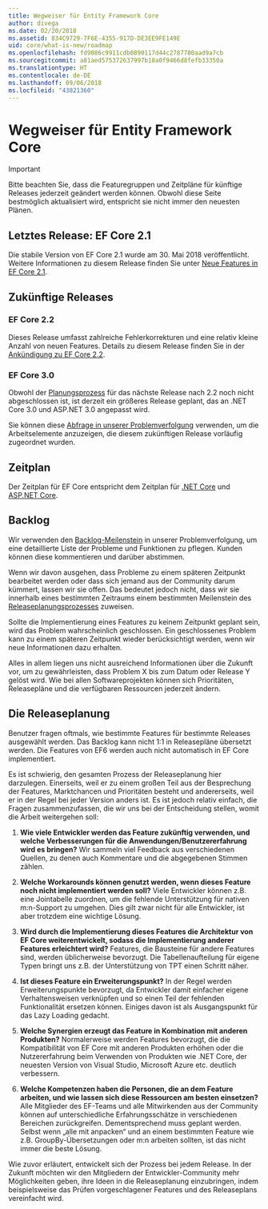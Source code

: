 ```yaml
---
title: Wegweiser für Entity Framework Core
author: divega
ms.date: 02/20/2018
ms.assetid: 834C9729-7F6E-4355-917D-DE3EE9FE149E
uid: core/what-is-new/roadmap
ms.openlocfilehash: fd9086c9911cdb0890117d44c2787780aad9a7cb
ms.sourcegitcommit: a81aed575372637997b18a0f9466d8fefb33350a
ms.translationtype: HT
ms.contentlocale: de-DE
ms.lasthandoff: 09/06/2018
ms.locfileid: "43821360"
---
```

# <a name="entity-framework-core-roadmap"></a>Wegweiser für Entity Framework Core

> [!IMPORTANT]
> Bitte beachten Sie, dass die Featuregruppen und Zeitpläne für künftige Releases jederzeit geändert werden können. Obwohl diese Seite bestmöglich aktualisiert wird, entspricht sie nicht immer den neuesten Plänen.

## <a name="last-release-ef-core-21"></a>Letztes Release: EF Core 2.1

Die stabile Version von EF Core 2.1 wurde am 30. Mai 2018 veröffentlicht. Weitere Informationen zu diesem Release finden Sie unter [Neue Features in EF Core 2.1](xref:core/what-is-new/ef-core-2.1).

## <a name="future-releases"></a>Zukünftige Releases

### <a name="ef-core-22"></a>EF Core 2.2

Dieses Release umfasst zahlreiche Fehlerkorrekturen und eine relativ kleine Anzahl von neuen Features. Details zu diesem Release finden Sie in der [Ankündigung zu EF Core 2.2](https://github.com/aspnet/Announcements/issues/308). 

### <a name="ef-core-30"></a>EF Core 3.0

Obwohl der [Planungsprozess](#release-planning-process) für das nächste Release nach 2.2 noch nicht abgeschlossen ist, ist derzeit ein größeres Release geplant, das an .NET Core 3.0 und ASP.NET 3.0 angepasst wird. 

Sie können diese [Abfrage in unserer Problemverfolgung](https://github.com/aspnet/EntityFrameworkCore/issues?q=is%3Aopen+is%3Aissue+milestone%3A3.0.0+sort%3Areactions-%2B1-desc) verwenden, um die Arbeitselemente anzuzeigen, die diesem zukünftigen Release vorläufig zugeordnet wurden.

## <a name="schedule"></a>Zeitplan

Der Zeitplan für EF Core entspricht dem Zeitplan für [.NET Core](https://github.com/dotnet/core/blob/master/roadmap.md) und [ASP.NET Core](https://github.com/aspnet/Home/wiki/Roadmap).

## <a name="backlog"></a>Backlog

Wir verwenden den [Backlog-Meilenstein](https://github.com/aspnet/EntityFrameworkCore/issues?q=is%3Aopen+is%3Aissue+milestone%3ABacklog+sort%3Areactions-%2B1-desc) in unserer Problemverfolgung, um eine detaillierte Liste der Probleme und Funktionen zu pflegen. Kunden können diese kommentieren und darüber abstimmen.

Wenn wir davon ausgehen, dass Probleme zu einem späteren Zeitpunkt bearbeitet werden oder dass sich jemand aus der Community darum kümmert, lassen wir sie offen. Das bedeutet jedoch nicht, dass wir sie innerhalb eines bestimmten Zeitraums einem bestimmten Meilenstein des [Releaseplanungsprozesses](#release-planning-process) zuweisen.

Sollte die Implementierung eines Features zu keinem Zeitpunkt geplant sein, wird das Problem wahrscheinlich geschlossen. Ein geschlossenes Problem kann zu einem späteren Zeitpunkt wieder berücksichtigt werden, wenn wir neue Informationen dazu erhalten.

Alles in allem liegen uns nicht ausreichend Informationen über die Zukunft vor, um zu gewährleisten, dass Problem X bis zum Datum oder Release Y gelöst wird. Wie bei allen Softwareprojekten können sich Prioritäten, Releasepläne und die verfügbaren Ressourcen jederzeit ändern.

## <a name="release-planning-process"></a>Die Releaseplanung

Benutzer fragen oftmals, wie bestimmte Features für bestimmte Releases ausgewählt werden. Das Backlog kann nicht 1:1 in Releasepläne übersetzt werden. Die Features von EF6 werden auch nicht automatisch in EF Core implementiert.

Es ist schwierig, den gesamten Prozess der Releaseplanung hier darzulegen. Einerseits, weil er zu einem großen Teil aus der Besprechung der Features, Marktchancen und Prioritäten besteht und andererseits, weil er in der Regel bei jeder Version anders ist. Es ist jedoch relativ einfach, die Fragen zusammenzufassen, die wir uns bei der Entscheidung stellen, womit die Arbeit weitergehen soll:

1. **Wie viele Entwickler werden das Feature zukünftig verwenden, und welche Verbesserungen für die Anwendungen/Benutzererfahrung wird es bringen?** Wir sammeln viel Feedback aus verschiedenen Quellen, zu denen auch Kommentare und die abgegebenen Stimmen zählen.

2. **Welche Workarounds können genutzt werden, wenn dieses Feature noch nicht implementiert werden soll?** Viele Entwickler können z.B. eine Jointabelle zuordnen, um die fehlende Unterstützung für nativen m:n-Support zu umgehen. Dies gilt zwar nicht für alle Entwickler, ist aber trotzdem eine wichtige Lösung.

3. **Wird durch die Implementierung dieses Features die Architektur von EF Core weiterentwickelt, sodass die Implementierung anderer Features erleichtert wird?** Features, die Bausteine für andere Features sind, werden üblicherweise bevorzugt. Die Tabellenaufteilung für eigene Typen bringt uns z.B. der Unterstützung von TPT einen Schritt näher.

4. **Ist dieses Feature ein Erweiterungspunkt?** In der Regel werden Erweiterungspunkte bevorzugt, da Entwickler damit einfacher eigene Verhaltensweisen verknüpfen und so einen Teil der fehlenden Funktionalität ersetzen können. Einiges davon ist als Ausgangspunkt für das Lazy Loading gedacht.

5. **Welche Synergien erzeugt das Feature in Kombination mit anderen Produkten?** Normalerweise werden Features bevorzugt, die die Kompatibilität von EF Core mit anderen Produkten erhöhen oder die Nutzererfahrung beim Verwenden von Produkten wie .NET Core, der neuesten Version von Visual Studio, Microsoft Azure etc. deutlich verbessern.

6. **Welche Kompetenzen haben die Personen, die an dem Feature arbeiten, und wie lassen sich diese Ressourcen am besten einsetzen?** Alle Mitglieder des EF-Teams und alle Mitwirkenden aus der Community können auf unterschiedliche Erfahrungsschätze in verschiedenen Bereichen zurückgreifen. Dementsprechend muss geplant werden. Selbst wenn „alle mit anpacken“ und an einem bestimmten Feature wie z.B. GroupBy-Übersetzungen oder m:n arbeiten sollten, ist das nicht immer die beste Lösung.

Wie zuvor erläutert, entwickelt sich der Prozess bei jedem Release. In der Zukunft möchten wir den Mitgliedern der Entwickler-Community mehr Möglichkeiten geben, ihre Ideen in die Releaseplanung einzubringen, indem beispielsweise das Prüfen vorgeschlagener Features und des Releaseplans vereinfacht wird.
